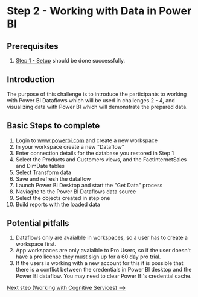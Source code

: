 # Step 2 - Working with Data in Power BI

## Prerequisites

1. [Step 1 - Setup](https://github.com/Alexandrovdi/PowerBI_AI/blob/main/Challenge%20steps/Step%201%20-%20Setup.md) should be done successfully.


## Introduction

The purpose of this challenge is to introduce the participants to working with Power BI Dataflows which will be used in challenges 2 - 4, and visualizing data with Power BI which will demonstrate the prepared data.


## Basic Steps to complete
1. Login to www.powerbi.com and create a new workspace
1. In your workspace create a new "Dataflow"
1. Enter connection details for the database you restored in Step 1
1. Select the Products and Customers views, and the FactInternetSales and DimDate tables
1. Select Transform data
1. Save and refresh the dataflow
1. Launch Power BI Desktop and start the "Get Data" process
1. Naviagite to the Power BI Dataflows data source
1. Select the objects created in step one
1. Build reports with the loaded data

## Potential pitfalls

1. Dataflows only are avaialble in workspaces, so a user has to create a workspace first.
1. App workspaces are only avaialble to Pro Users, so if the user doesn't have a pro license they must sign up for a 60 day pro trial.
1. If the users is working with a new account for this it is possible that there is a conflict between the credentials in Power BI desktop and the Power BI dataflow.  You may need to clear Power BI's credential cache.


[Next step (Working with Cognitive Services) -->](https://github.com/Alexandrovdi/PowerBI_AI/blob/main/Challenge%20steps/Step%203%20-%20CognitiveServices.md)
